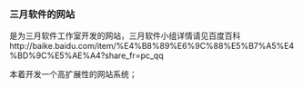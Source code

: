 ### 三月软件的网站

是为三月软件工作室开发的网站，三月软件小组详情请见百度百科http://baike.baidu.com/item/%E4%B8%89%E6%9C%88%E5%B7%A5%E4%BD%9C%E5%AE%A4?share_fr=pc_qq

本着开发一个高扩展性的网站系统；
